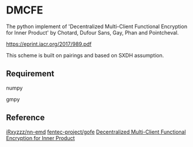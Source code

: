 # DMCFE
The python implement of 'Decentralized Multi-Client Functional Encryption for Inner Product' by Chotard, Dufour Sans, Gay, Phan and Pointcheval.  

https://eprint.iacr.org/2017/989.pdf 

This scheme is built on pairings and based on SXDH assumption.

## Requirement
numpy

gmpy

## Reference
[iRxyzzz/nn-emd](https://github.com/iRxyzzz/nn-emd)
[fentec-project/gofe](https://github.com/fentec-project/gofe)
[Decentralized Multi-Client Functional Encryption for Inner Product](https://eprint.iacr.org/2017/989.pdf)
